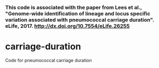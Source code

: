 
### This code is associated with the paper from Lees et al., "Genome-wide identification of lineage and locus specific variation associated with pneumococcal carriage duration". eLife, 2017. http://dx.doi.org/10.7554/eLife.26255


# carriage-duration
Code for pneumococcal carriage duration
